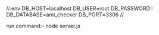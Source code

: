 //.env
DB_HOST=localhost
DB_USER=root
DB_PASSWORD=
DB_DATABASE=aml_checker
DB_PORT=3306 
//

run command:-
node server.js